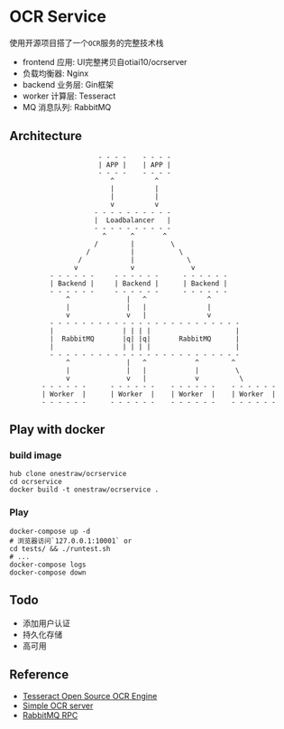 # OCR Service

使用开源项目搭了一个`OCR`服务的完整技术栈

- frontend 应用: UI完整拷贝自otiai10/ocrserver
- 负载均衡器: Nginx
- backend 业务层: Gin框架
- worker 计算层: Tesseract
- MQ 消息队列: RabbitMQ

## Architecture

                          - - - -    - - - -
                          | APP |    | APP |
                          - - - -    - - - -
                             ^          ^
                             |          |
                             |          |
                             v          v
                         - - - - - - - - - -
                         |  Loadbalancer   |
                         - - - - - - - - - -
                           ^      ^       ^
                         /        |         \
                       /          |           \
                     /            |             \
                    v             v              v
              - - - - - -     - - - - - -      - - - - - -
              | Backend |     | Backend |      | Backend |
              - - - - - -     - - - - - -      - - - - - -
                  ^              |   ^               ^ 
                  |              |   |               |
                  v              v   |               v
              - - - - - - - - - - - - - - - - - - - - - - - -
              |                 | | | |                     |
              |  RabbitMQ       |q| |q|       RabbitMQ      |
              |                 | | | |                     |
              - - - - - - - - - - - - - - - - - - - - - - - -
                  ^              |   ^            ^        ^ 
                  |              |   |            |         \
                  v              v   |            v          \
            - - - - - -      - - - - - -    - - - - - -    - - - - - -
            | Worker  |      | Worker  |    | Worker  |    | Worker  |
            - - - - - -      - - - - - -    - - - - - -    - - - - - -

## Play with docker

### build image

    hub clone onestraw/ocrservice
    cd ocrservice
    docker build -t onestraw/ocrservice .

### Play

    docker-compose up -d
    # 浏览器访问`127.0.0.1:10001` or
    cd tests/ && ./runtest.sh
    # ...
    docker-compose logs
    docker-compose down

## Todo

- 添加用户认证
- 持久化存储
- 高可用

## Reference

- [Tesseract Open Source OCR Engine](https://github.com/tesseract-ocr/tesseract)
- [Simple OCR server](https://github.com/otiai10/ocrserver)
- [RabbitMQ RPC](http://www.rabbitmq.com/tutorials/tutorial-six-go.html)
